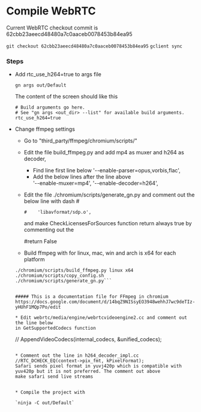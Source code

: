 # Compile WebRTC

Current WebRTC checkout commit is 62cbb23aeecd48480a7c0aaceb0078453b84ea95

`git checkout 62cbb23aeecd48480a7c0aaceb0078453b84ea95`
`gclient sync`

### Steps

* Add rtc_use_h264=true to args file

    `gn args out/Default`

    The content of the screen should like this

    ```
    # Build arguments go here.
    # See "gn args <out_dir> --list" for available build arguments.
    rtc_use_h264=true
    ```

* Change ffmpeg settings

  *  Go to "third_party/ffmpeg/chromium/scripts/"
  *  Edit the file build_ffmpeg.py and add mp4 as muxer and h264 as decoder,
      * Find line first line below
        '--enable-parser=opus,vorbis,flac',
      * Add the below lines after the line above  
        '--enable-muxer=mp4',
        '--enable-decoder=h264',

  * Edit the file  ./chromium/scripts/generate_gn.py and comment out the below line with dash #
    ```
    #    'libavformat/sdp.o',
    ```    
    and make CheckLicensesForSources function return always true
    by commenting out the 
    
    #return False
    
    
  * Build ffmpeg with for linux, mac, win and arch is x64 for each platform
  ```
  ./chromium/scripts/build_ffmpeg.py linux x64
  ./chromium/scripts/copy_config.sh
  ./chromium/scripts/generate_gn.py```


  ##### This is a documentation file for FFmpeg in chromium
  https://docs.google.com/document/d/14bqZ9NISsyEO3948wehhJ7wc9deTIz-yHUhF1MQp7Po/edit

  * Edit webrtc/media/engine/webrtcvideoengine2.cc and comment out the line below
  in GetSupportedCodecs function
  ```
  //  AppendVideoCodecs(internal_codecs, &unified_codecs);
    ```

  * Comment out the line in h264_decoder_impl.cc //RTC_DCHECK_EQ(context->pix_fmt, kPixelFormat);
  Safari sends pixel format in yuvj420p which is compatible with yuv420p but it is not preferred. The comment out above
  make safari send live streams
  
  	
  * Compile the project with

  `ninja -C out/Default`
